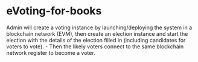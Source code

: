 # eVoting-for-books
 Admin will create a voting instance by launching/deploying the system in a blockchain network (EVM), then create an election instance and start the election with the details of the election filled in (including candidates for voters to vote). - Then the likely voters connect to the same blockchain network register to become a voter.
